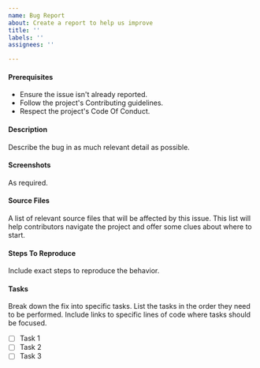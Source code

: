 ```yaml
---
name: Bug Report
about: Create a report to help us improve
title: ''
labels: ''
assignees: ''

---
```


#### Prerequisites
* Ensure the issue isn't already reported.
* Follow the project's Contributing guidelines.
* Respect the project's Code Of Conduct.

#### Description
Describe the bug in as much relevant detail as possible.

#### Screenshots
As required.

#### Source Files
A list of relevant source files that will be affected by this issue. This list
will help contributors navigate the project and offer some clues about where to
start.

#### Steps To Reproduce
Include exact steps to reproduce the behavior.

#### Tasks
Break down the fix into specific tasks. List the tasks in the order they need to
be performed. Include links to specific lines of code where tasks should be
focused.
- [ ] Task 1
- [ ] Task 2
- [ ] Task 3
